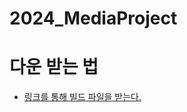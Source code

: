 # 2024_MediaProject
 
# 다운 받는 법
- [링크를 통해 빌드 파일을 받는다.](https://drive.google.com/file/d/1jb7Wvz1FFkMCBG3XQh6uPC6Fk4nElt9J/view?usp=sharing)

